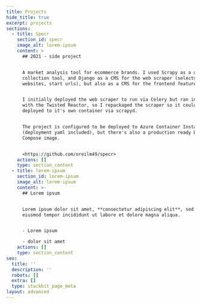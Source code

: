 ```yaml
---
title: Projects
hide_title: true
excerpt: projects
sections:
  - title: Specr
    section_id: specr
    image_alt: lorem-ipsum
    content: >
      ## 2021 - side project


      A market analysis tool for ecommerce brands. I used Scrapy as a data
      collection tool, and Django as a CMS for the web scraper (selectors,
      websites, start urls), but also as a CMS for the frontend features.


      I initially deployed the web scraper to run via Celery but ran into issues
      with the Twisted Reactor, so I repackaged the scraper so it could be
      deployed to it's own container via scrapyd.


      The project is configured to be deployed to Azure Container Instances
      (deployment yaml included), but there's also a production ready Docker
      Compose image.


      <https://github.com/oreilm49/specr>
    actions: []
    type: section_content
  - title: lorem-ipsum
    section_id: lorem-ipsum
    image_alt: lorem-ipsum
    content: >-
      ## Lorem ipsum


      Lorem ipsum dolor sit amet, **consectetur adipiscing elit**, sed do
      eiusmod tempor incididunt ut labore et dolore magna aliqua.


      - Lorem ipsum

      - dolor sit amet
    actions: []
    type: section_content
seo:
  title: ''
  description: ''
  robots: []
  extra: []
  type: stackbit_page_meta
layout: advanced
---
```

